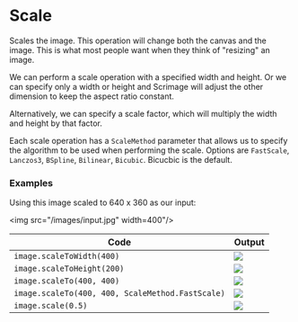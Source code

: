 Scale
=====

Scales the image. This operation will change both the canvas and the image.
This is what most people want when they think of "resizing" an image.

We can perform a scale operation with a specified width and height. Or we can specify only a width or height
and Scrimage will adjust the other dimension to keep the aspect ratio constant.

Alternatively, we can specify a scale factor, which will multiply the width and height by that factor.

Each scale operation has a `ScaleMethod` parameter that allows us to specify the algorithm to be used when
performing the scale. Options are `FastScale`, `Lanczos3`, `BSpline`, `Bilinear`, `Bicubic`. Bicucbic is the default.



### Examples

Using this image scaled to 640 x 360 as our input:

<img src="/images/input.jpg" width=400"/>

| Code | Output |
| ---- | ------ |
| `image.scaleToWidth(400)`                    | <img src="/images/scale_w400.jpg"/> |
| `image.scaleToHeight(200)`                   | <img src="/images/scale_h200.jpg"/> |
| `image.scaleTo(400, 400)`       | <img src="/images/scale_400_400.jpg"/> |
| `image.scaleTo(400, 400, ScaleMethod.FastScale)`  | <img src="/images/scale_400_400_fast.jpg"/> |
| `image.scale(0.5)`                                | <img src="/images/scale_0.5.jpg"/> |


